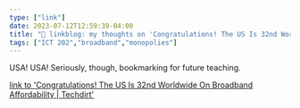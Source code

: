 ```yaml
---
type: ["link"]
date: 2023-07-12T12:59:39-04:00
title: "🔗 linkblog: my thoughts on 'Congratulations! The US Is 32nd Worldwide On Broadband Affordability | Techdirt'"
tags: ["ICT 202","broadband","monopolies"]
---
```

USA! USA! Seriously, though, bookmarking for future teaching.  
 

[link to 'Congratulations! The US Is 32nd Worldwide On Broadband Affordability | Techdirt'](https://www.techdirt.com/2023/07/12/congratulations-the-us-is-32nd-worldwide-on-broadband-affordability/)
